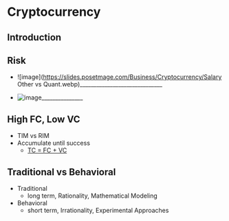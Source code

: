 # Cryptocurrency

## Introduction


## Risk
- ![image](https://slides.posetmage.com/Business/Cryptocurrency/Salary Other vs Quant.webp)______________________________

- ![image](https://slides.posetmage.com/Business/Cryptocurrency/Profit.png)_______________

## High FC, Low VC
- TIM vs RIM
- Accumulate until success
  - [TC = FC + VC](https://knowledge.posetmage.com/Social%20Science/Economics/%E5%BB%A0%E5%95%86%E5%A6%82%E4%BD%95%E5%81%9A%E5%88%B0%E7%8D%A8%E4%BD%94%E9%82%84%E6%9C%89%E5%85%B6%E5%A4%96%E9%83%A8%E6%80%A7%E7%B5%90%E6%9E%9C.html)

## Traditional vs Behavioral
- Traditional
  - long term, Rationality, Mathematical Modeling
- Behavioral
  - short term, Irrationality, Experimental Approaches
